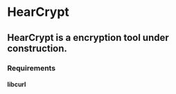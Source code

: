 # HearCrypt

## HearCrypt is a encryption tool under construction.

### Requirements
#### libcurl  

